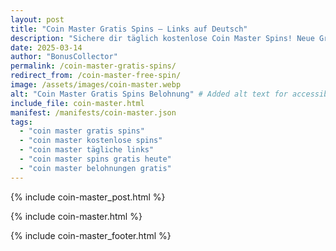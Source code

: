 ```yaml
---
layout: post
title: "Coin Master Gratis Spins – Links auf Deutsch"
description: "Sichere dir täglich kostenlose Coin Master Spins! Neue Gratis-Links für deutsche Spieler – 100% sicher und aktuell."
date: 2025-03-14
author: "BonusCollector"
permalink: /coin-master-gratis-spins/
redirect_from: /coin-master-free-spin/
image: /assets/images/coin-master.webp
alt: "Coin Master Gratis Spins Belohnung" # Added alt text for accessibility
include_file: coin-master.html
manifest: /manifests/coin-master.json
tags: 
  - "coin master gratis spins"
  - "coin master kostenlose spins"
  - "coin master tägliche links"
  - "coin master spins gratis heute"
  - "coin master belohnungen gratis"
---
```

{% include coin-master_post.html %}

{% include coin-master.html %}

{% include coin-master_footer.html %}